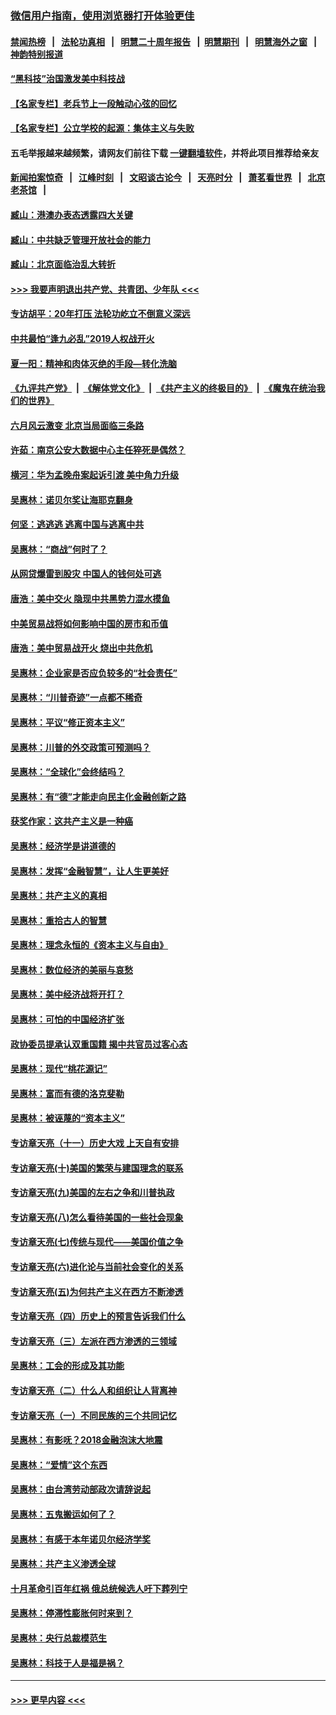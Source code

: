 ### [微信用户指南，使用浏览器打开体验更佳](https://github.com/gfw-breaker/banned-news1/blob/master/indexes/wechat-guide.md?t=0)
#### [禁闻热榜](热点新闻.md?t=0)  &nbsp;&nbsp;|&nbsp;&nbsp; [法轮功真相](https://github.com/gfw-breaker/truth/blob/master/README.md?t=0) &nbsp;&nbsp;|&nbsp;&nbsp; [明慧二十周年报告](https://github.com/gfw-breaker/mh-reports/blob/master/README.md?t=0) &nbsp;&nbsp;|&nbsp;&nbsp;[明慧期刊](https://github.com/gfw-breaker/mh-qikan) &nbsp;&nbsp;|&nbsp;&nbsp; [明慧海外之窗](https://github.com/gfw-breaker/mh-news/blob/master/README.md?t=0) &nbsp;&nbsp;|&nbsp;&nbsp; [神韵特别报道](https://github.com/gfw-breaker/mh-news/blob/master/shenyun.md?t=0)
#### [“黑科技”治国激发美中科技战](../pages/nsc423/n11638056.md?t=02040011) 
#### [【名家专栏】老兵节上一段触动心弦的回忆](../pages/nsc423/n11646016.md?t=02040011) 
#### [【名家专栏】公立学校的起源：集体主义与失败](../pages/nsc423/n11601833.md?t=02040011) 
#### 五毛举报越来越频繁，请网友们前往下载 [一键翻墙软件](https://github.com/gfw-breaker/ssr-accounts)，并将此项目推荐给亲友
#### [新闻拍案惊奇](https://github.com/gfw-breaker/banned-news1/blob/master/pages/link4.md) &nbsp;&nbsp;|&nbsp;&nbsp; [江峰时刻](https://github.com/gfw-breaker/banned-news1/blob/master/pages/link4.md) &nbsp;&nbsp;|&nbsp;&nbsp; [文昭谈古论今](https://github.com/gfw-breaker/banned-news1/blob/master/pages/link4.md) &nbsp;&nbsp;|&nbsp;&nbsp; [天亮时分](https://github.com/gfw-breaker/banned-news1/blob/master/pages/link4.md) &nbsp;&nbsp;|&nbsp;&nbsp; [萧茗看世界](https://github.com/gfw-breaker/banned-news1/blob/master/pages/link4.md) &nbsp;&nbsp;|&nbsp;&nbsp; [北京老茶馆](https://github.com/gfw-breaker/banned-news1/blob/master/pages/link4.md) &nbsp;&nbsp;|&nbsp;&nbsp; 
#### [臧山：港澳办表态透露四大关键](../pages/nsc423/n11421628.md?t=02040011) 
#### [臧山：中共缺乏管理开放社会的能力](../pages/nsc423/n11407457.md?t=02040011) 
#### [臧山：北京面临治乱大转折](../pages/nsc423/n11406895.md?t=02040011) 
#### [>>> 我要声明退出共产党、共青团、少年队 <<<](https://github.com/begood0513/goodnews/blob/master/quit/letter.md) 
#### [专访胡平：20年打压 法轮功屹立不倒意义深远](../pages/nsc423/n11398800.md?t=02040011) 
#### [中共最怕“逢九必乱”2019人权战开火](../pages/nsc423/n11385248.md?t=02040011) 
#### [夏一阳：精神和肉体灭绝的手段—转化洗脑](../pages/nsc423/n11368250.md?t=02040011) 
#### [《九评共产党》](https://github.com/begood0513/9ping.md/blob/master/README.md) &nbsp;|&nbsp; [《解体党文化》](../../../../jtdwh.md/blob/master/README.md)  &nbsp;|&nbsp; [《共产主义的终极目的》](../../../../gczydzjmd.md/blob/master/README.md) &nbsp;|&nbsp; [《魔鬼在统治我们的世界》](../../../../mgztzwmdsj.md/blob/master/README.md) 
#### [六月风云激变 北京当局面临三条路](../pages/nsc423/n11313668.md?t=02040011) 
#### [许茹：南京公安大数据中心主任猝死是偶然？](../pages/nsc423/n11064744.md?t=02040011) 
#### [横河：华为孟晚舟案起诉引渡 美中角力升级](../pages/nsc423/n11027230.md?t=02040011) 
#### [吴惠林：诺贝尔奖让海耶克翻身](../pages/nsc423/n10890049.md?t=02040011) 
#### [何坚：逃逃逃 逃离中国与逃离中共](../pages/nsc423/n10592891.md?t=02040011) 
#### [吴惠林：“商战”何时了？](../pages/nsc423/n10573558.md?t=02040011) 
#### [从网贷爆雷到股灾 中国人的钱何处可逃](../pages/nsc423/n10572800.md?t=02040011) 
#### [唐浩：美中交火 隐现中共黑势力混水摸鱼](../pages/nsc423/n10544040.md?t=02040011) 
#### [中美贸易战将如何影响中国的房市和币值](../pages/nsc423/n10543697.md?t=02040011) 
#### [唐浩：美中贸易战开火 烧出中共危机](../pages/nsc423/n10540126.md?t=02040011) 
#### [吴惠林：企业家是否应负较多的“社会责任”](../pages/nsc423/n10535022.md?t=02040011) 
#### [吴惠林：“川普奇迹”一点都不稀奇](../pages/nsc423/n10512808.md?t=02040011) 
#### [吴惠林：平议“修正资本主义”](../pages/nsc423/n10495724.md?t=02040011) 
#### [吴惠林：川普的外交政策可预测吗？](../pages/nsc423/n10462387.md?t=02040011) 
#### [吴惠林：“全球化”会终结吗？](../pages/nsc423/n10452838.md?t=02040011) 
#### [吴惠林：有“德”才能走向民主化金融创新之路](../pages/nsc423/n10432292.md?t=02040011) 
#### [获奖作家：这共产主义是一种癌](../pages/nsc423/n10431541.md?t=02040011) 
#### [吴惠林：经济学是讲道德的](../pages/nsc423/n10398014.md?t=02040011) 
#### [吴惠林：发挥“金融智慧”，让人生更美好](../pages/nsc423/n10375019.md?t=02040011) 
#### [吴惠林：共产主义的真相](../pages/nsc423/n10351394.md?t=02040011) 
#### [吴惠林：重拾古人的智慧](../pages/nsc423/n10337691.md?t=02040011) 
#### [吴惠林：理念永恒的《资本主义与自由》](../pages/nsc423/n10316274.md?t=02040011) 
#### [吴惠林：数位经济的美丽与哀愁](../pages/nsc423/n10292946.md?t=02040011) 
#### [吴惠林：美中经济战将开打？](../pages/nsc423/n10258825.md?t=02040011) 
#### [吴惠林：可怕的中国经济扩张](../pages/nsc423/n10219147.md?t=02040011) 
#### [政协委员提承认双重国籍 揭中共官员过客心态](../pages/nsc423/n10208809.md?t=02040011) 
#### [吴惠林：现代“桃花源记”](../pages/nsc423/n10185234.md?t=02040011) 
#### [吴惠林：富而有德的洛克斐勒](../pages/nsc423/n10142264.md?t=02040011) 
#### [吴惠林：被诬蔑的“资本主义”](../pages/nsc423/n10124816.md?t=02040011) 
#### [专访章天亮（十一）历史大戏 上天自有安排](../pages/nsc423/n10094905.md?t=02040011) 
#### [专访章天亮(十)美国的繁荣与建国理念的联系](../pages/nsc423/n10094899.md?t=02040011) 
#### [专访章天亮(九)美国的左右之争和川普执政](../pages/nsc423/n10094889.md?t=02040011) 
#### [专访章天亮(八)怎么看待美国的一些社会现象](../pages/nsc423/n10094857.md?t=02040011) 
#### [专访章天亮(七)传统与现代——美国价值之争](../pages/nsc423/n10093140.md?t=02040011) 
#### [专访章天亮(六)进化论与当前社会变化的关系](../pages/nsc423/n10092036.md?t=02040011) 
#### [专访章天亮(五)为何共产主义在西方不断渗透](../pages/nsc423/n10083620.md?t=02040011) 
#### [专访章天亮（四）历史上的预言告诉我们什么](../pages/nsc423/n10083606.md?t=02040011) 
#### [专访章天亮（三）左派在西方渗透的三领域](../pages/nsc423/n10081115.md?t=02040011) 
#### [吴惠林：工会的形成及其功能](../pages/nsc423/n10080633.md?t=02040011) 
#### [专访章天亮（二）什么人和组织让人背离神](../pages/nsc423/n10076637.md?t=02040011) 
#### [专访章天亮（一）不同民族的三个共同记忆](../pages/nsc423/n10074188.md?t=02040011) 
#### [吴惠林：有影呒？2018金融泡沫大地震](../pages/nsc423/n10040534.md?t=02040011) 
#### [吴惠林：“爱情”这个东西](../pages/nsc423/n10019423.md?t=02040011) 
#### [吴惠林：由台湾劳动部政次请辞说起](../pages/nsc423/n9979679.md?t=02040011) 
#### [吴惠林：五鬼搬运如何了？](../pages/nsc423/n9925338.md?t=02040011) 
#### [吴惠林：有感于本年诺贝尔经济学奖](../pages/nsc423/n9871883.md?t=02040011) 
#### [吴惠林：共产主义渗透全球](../pages/nsc423/n9812748.md?t=02040011) 
#### [十月革命引百年红祸 俄总统候选人吁下葬列宁](../pages/nsc423/n9810182.md?t=02040011) 
#### [吴惠林：停滞性膨胀何时来到？](../pages/nsc423/n9764136.md?t=02040011) 
#### [吴惠林：央行总裁模范生](../pages/nsc423/n9728134.md?t=02040011) 
#### [吴惠林：科技于人是福是祸？](../pages/nsc423/n9672982.md?t=02040011) 

----
#### [ >>> 更早内容 <<< ](../indexes/nsc423-earlier.md)

